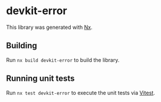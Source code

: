 # devkit-error

This library was generated with [Nx](https://nx.dev).

## Building

Run `nx build devkit-error` to build the library.

## Running unit tests

Run `nx test devkit-error` to execute the unit tests via [Vitest](https://vitest.dev/).
